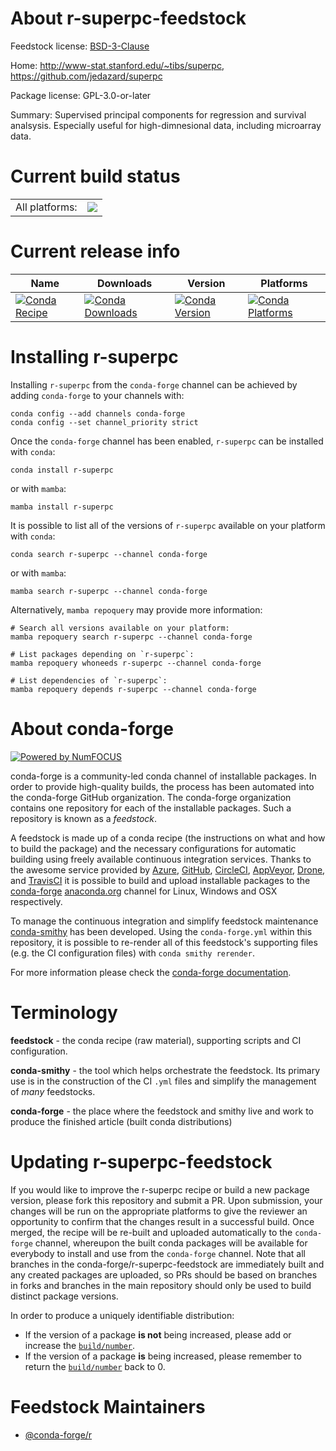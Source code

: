 About r-superpc-feedstock
=========================

Feedstock license: [BSD-3-Clause](https://github.com/conda-forge/r-superpc-feedstock/blob/main/LICENSE.txt)

Home: http://www-stat.stanford.edu/~tibs/superpc, https://github.com/jedazard/superpc

Package license: GPL-3.0-or-later

Summary: Supervised principal components for regression and survival analsysis. Especially useful for high-dimnesional data, including microarray data.

Current build status
====================


<table><tr><td>All platforms:</td>
    <td>
      <a href="https://dev.azure.com/conda-forge/feedstock-builds/_build/latest?definitionId=1689&branchName=main">
        <img src="https://dev.azure.com/conda-forge/feedstock-builds/_apis/build/status/r-superpc-feedstock?branchName=main">
      </a>
    </td>
  </tr>
</table>

Current release info
====================

| Name | Downloads | Version | Platforms |
| --- | --- | --- | --- |
| [![Conda Recipe](https://img.shields.io/badge/recipe-r--superpc-green.svg)](https://anaconda.org/conda-forge/r-superpc) | [![Conda Downloads](https://img.shields.io/conda/dn/conda-forge/r-superpc.svg)](https://anaconda.org/conda-forge/r-superpc) | [![Conda Version](https://img.shields.io/conda/vn/conda-forge/r-superpc.svg)](https://anaconda.org/conda-forge/r-superpc) | [![Conda Platforms](https://img.shields.io/conda/pn/conda-forge/r-superpc.svg)](https://anaconda.org/conda-forge/r-superpc) |

Installing r-superpc
====================

Installing `r-superpc` from the `conda-forge` channel can be achieved by adding `conda-forge` to your channels with:

```
conda config --add channels conda-forge
conda config --set channel_priority strict
```

Once the `conda-forge` channel has been enabled, `r-superpc` can be installed with `conda`:

```
conda install r-superpc
```

or with `mamba`:

```
mamba install r-superpc
```

It is possible to list all of the versions of `r-superpc` available on your platform with `conda`:

```
conda search r-superpc --channel conda-forge
```

or with `mamba`:

```
mamba search r-superpc --channel conda-forge
```

Alternatively, `mamba repoquery` may provide more information:

```
# Search all versions available on your platform:
mamba repoquery search r-superpc --channel conda-forge

# List packages depending on `r-superpc`:
mamba repoquery whoneeds r-superpc --channel conda-forge

# List dependencies of `r-superpc`:
mamba repoquery depends r-superpc --channel conda-forge
```


About conda-forge
=================

[![Powered by
NumFOCUS](https://img.shields.io/badge/powered%20by-NumFOCUS-orange.svg?style=flat&colorA=E1523D&colorB=007D8A)](https://numfocus.org)

conda-forge is a community-led conda channel of installable packages.
In order to provide high-quality builds, the process has been automated into the
conda-forge GitHub organization. The conda-forge organization contains one repository
for each of the installable packages. Such a repository is known as a *feedstock*.

A feedstock is made up of a conda recipe (the instructions on what and how to build
the package) and the necessary configurations for automatic building using freely
available continuous integration services. Thanks to the awesome service provided by
[Azure](https://azure.microsoft.com/en-us/services/devops/), [GitHub](https://github.com/),
[CircleCI](https://circleci.com/), [AppVeyor](https://www.appveyor.com/),
[Drone](https://cloud.drone.io/welcome), and [TravisCI](https://travis-ci.com/)
it is possible to build and upload installable packages to the
[conda-forge](https://anaconda.org/conda-forge) [anaconda.org](https://anaconda.org/)
channel for Linux, Windows and OSX respectively.

To manage the continuous integration and simplify feedstock maintenance
[conda-smithy](https://github.com/conda-forge/conda-smithy) has been developed.
Using the ``conda-forge.yml`` within this repository, it is possible to re-render all of
this feedstock's supporting files (e.g. the CI configuration files) with ``conda smithy rerender``.

For more information please check the [conda-forge documentation](https://conda-forge.org/docs/).

Terminology
===========

**feedstock** - the conda recipe (raw material), supporting scripts and CI configuration.

**conda-smithy** - the tool which helps orchestrate the feedstock.
                   Its primary use is in the construction of the CI ``.yml`` files
                   and simplify the management of *many* feedstocks.

**conda-forge** - the place where the feedstock and smithy live and work to
                  produce the finished article (built conda distributions)


Updating r-superpc-feedstock
============================

If you would like to improve the r-superpc recipe or build a new
package version, please fork this repository and submit a PR. Upon submission,
your changes will be run on the appropriate platforms to give the reviewer an
opportunity to confirm that the changes result in a successful build. Once
merged, the recipe will be re-built and uploaded automatically to the
`conda-forge` channel, whereupon the built conda packages will be available for
everybody to install and use from the `conda-forge` channel.
Note that all branches in the conda-forge/r-superpc-feedstock are
immediately built and any created packages are uploaded, so PRs should be based
on branches in forks and branches in the main repository should only be used to
build distinct package versions.

In order to produce a uniquely identifiable distribution:
 * If the version of a package **is not** being increased, please add or increase
   the [``build/number``](https://docs.conda.io/projects/conda-build/en/latest/resources/define-metadata.html#build-number-and-string).
 * If the version of a package **is** being increased, please remember to return
   the [``build/number``](https://docs.conda.io/projects/conda-build/en/latest/resources/define-metadata.html#build-number-and-string)
   back to 0.

Feedstock Maintainers
=====================

* [@conda-forge/r](https://github.com/conda-forge/r/)

